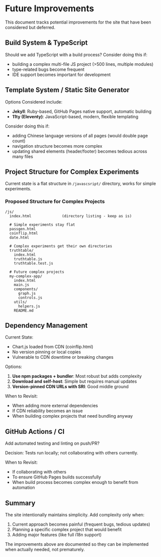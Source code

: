 # Future Improvements

This document tracks potential improvements for the site that have been
considered but deferred.

## Build System & TypeScript

Should we add TypeScript with a build process?
Consider doing this if:

- building a complex multi-file JS project (>500 lines, multiple modules)
- type-related bugs become frequent
- IDE support becomes important for development

## Template System / Static Site Generator

Options Considered include:

- **Jekyll**: Ruby-based, GitHub Pages native support, automatic building
- **11ty (Eleventy)**: JavaScript-based, modern, flexible templating

Consider doing this if:

- adding Chinese language versions of all pages (would double page count)
- navigation structure becomes more complex
- updating shared elements (header/footer) becomes tedious across many files

## Project Structure for Complex Experiments

Current state is a flat structure in `/javascsript/` directory, works for simple
experiments.

### Proposed Structure for Complex Projects

```
/js/
  index.html              (directory listing - keep as is)

  # Simple experiments stay flat
  passgen.html
  coinflip.html
  date.html

  # Complex experiments get their own directories
  truthtable/
    index.html
    truthtable.js
    truthtable.test.js

  # Future complex projects
  my-complex-app/
    index.html
    main.js
    components/
      graph.js
      controls.js
    utils/
      helpers.js
    README.md
```

## Dependency Management

Current State:

- Chart.js loaded from CDN (coinflip.html)
- No version pinning or local copies
- Vulnerable to CDN downtime or breaking changes

Options:

1. **Use npm packages + bundler**: Most robust but adds complexity
2. **Download and self-host**: Simple but requires manual updates
3. **Version-pinned CDN URLs with SRI**: Good middle ground

When to Revisit:

- When adding more external dependencies
- If CDN reliability becomes an issue
- When building complex projects that need bundling anyway

## GitHub Actions / CI

Add automated testing and linting on push/PR?

Decision: Tests run locally; not collaborating with others currently.

When to Revisit:

- If collaborating with others
- To ensure GitHub Pages builds successfully
- When build process becomes complex enough to benefit from automation

## Summary

The site intentionally maintains simplicity. Add complexity only when:

1. Current approach becomes painful (frequent bugs, tedious updates)
2. Planning a specific complex project that would benefit
3. Adding major features (like full i18n support)

The improvements above are documented so they can be implemented when actually
needed, not prematurely.
